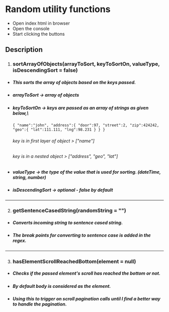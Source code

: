 # Random utility functions

-   Open index html in browser
-   Open the console
-   Start clicking the buttons

## Description

1. ### sortArrayOfObjects(arrayToSort, keyToSortOn, valueType, isDescendingSort = false)

-   ##### This sorts the array of objects based on the keys passed.
-   ##### arrayToSort -> array of objects
-   ##### keyToSortOn -> keys are passed as an array of strings as given below,\
    `{ "name":"john", "address":{ "door":97, "street":2, "zip":424242, "geo":{ "lat":111.111, "lng":98.231 } } }`
    ###### key is in first layer of object > ["name"]
    ###### key is in a nested object > ["address", "geo", "lat"]
-   ##### valueType -> the type of the value that is used for sorting. (dateTime, string, number)
-   ##### isDescendingSort -> optional - false by default

---

2. ### getSentenceCasedString(randomString = "")

-   ##### Converts incoming string to sentence cased string.
-   ##### The break points for converting to sentence case is added in the regex.

---

3. ### hasElementScrollReachedBottom(element = null)

-   ##### Checks if the passed element's scroll has reached the bottom or not.
-   ##### By default body is considered as the element.
-   ##### Using this to trigger on scroll pagination calls until I find a better way to handle the pagination.
